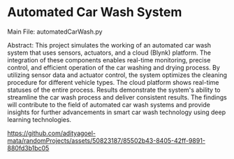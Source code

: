 # Automated Car Wash System
Main File: automatedCarWash.py

Abstract:
This project simulates the working of an automated car wash system that uses sensors, actuators, and a cloud (Blynk) platform. The integration of these components enables real-time monitoring, precise control, and efficient operation of the car washing and drying process. By utilizing sensor data and actuator control, the system optimizes the cleaning procedure for different vehicle types. The cloud platform shows real-time statuses of the entire process. Results demonstrate the system's ability to streamline the car wash process and deliver consistent results. The findings will contribute to the field of automated car wash systems and provide insights for further advancements in smart car wash technology using deep learning technologies.


https://github.com/adityagoel-mata/randomProjects/assets/50823187/85502b43-8405-42ff-9891-880fd3b1bc05

